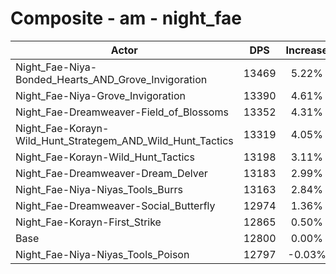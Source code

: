 # Composite - am - night_fae
| Actor | DPS | Increase |
|---|:---:|:---:|
|Night_Fae-Niya-Bonded_Hearts_AND_Grove_Invigoration|13469|5.22%|
|Night_Fae-Niya-Grove_Invigoration|13390|4.61%|
|Night_Fae-Dreamweaver-Field_of_Blossoms|13352|4.31%|
|Night_Fae-Korayn-Wild_Hunt_Strategem_AND_Wild_Hunt_Tactics|13319|4.05%|
|Night_Fae-Korayn-Wild_Hunt_Tactics|13198|3.11%|
|Night_Fae-Dreamweaver-Dream_Delver|13183|2.99%|
|Night_Fae-Niya-Niyas_Tools_Burrs|13163|2.84%|
|Night_Fae-Dreamweaver-Social_Butterfly|12974|1.36%|
|Night_Fae-Korayn-First_Strike|12865|0.50%|
|Base|12800|0.00%|
|Night_Fae-Niya-Niyas_Tools_Poison|12797|-0.03%|
